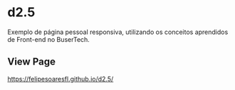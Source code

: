 # d2.5
Exemplo de página pessoal responsiva, utilizando os conceitos aprendidos de Front-end no BuserTech.

## View Page

https://felipesoaresfl.github.io/d2.5/
